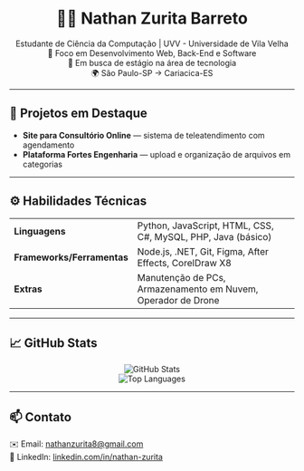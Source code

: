 <h1 align="center">👨‍💻 Nathan Zurita Barreto</h1>

<p align="center">
  Estudante de Ciência da Computação | UVV - Universidade de Vila Velha <br/>
  🧠 Foco em Desenvolvimento Web, Back-End e Software <br/>
  🚀 Em busca de estágio na área de tecnologia <br/>
  🌍 São Paulo-SP → Cariacica-ES
</p>

---

<h2>🧪 Projetos em Destaque</h2>

<ul>
  <li><strong>Site para Consultório Online</strong> — sistema de teleatendimento com agendamento</li>
  <li><strong>Plataforma Fortes Engenharia</strong> — upload e organização de arquivos em categorias</li>
</ul>

---

<h2>⚙️ Habilidades Técnicas</h2>

<table>
  <tr>
    <td><strong>Linguagens</strong></td>
    <td>Python, JavaScript, HTML, CSS, C#, MySQL, PHP, Java (básico)</td>
  </tr>
  <tr>
    <td><strong>Frameworks/Ferramentas</strong></td>
    <td>Node.js, .NET, Git, Figma, After Effects, CorelDraw X8</td>
  </tr>
  <tr>
    <td><strong>Extras</strong></td>
    <td>Manutenção de PCs, Armazenamento em Nuvem, Operador de Drone</td>
  </tr>
</table>

---

<h2>📈 GitHub Stats</h2>

<p align="center">
  <img src="https://github-readme-stats.vercel.app/api?username=Nathan-Zurita&show_icons=true&theme=radical" alt="GitHub Stats"/>
  <br/>
  <img src="https://github-readme-stats.vercel.app/api/top-langs/?username=Nathan-Zurita&layout=compact&theme=radical" alt="Top Languages"/>
</p>

---

<h2>📫 Contato</h2>

<p>
  ✉️ Email: <a href="mailto:nathanzurita8@gmail.com">nathanzurita8@gmail.com</a> <br/>
  🔗 LinkedIn: <a href="https://www.linkedin.com/in/nathan-zurita" target="_blank">linkedin.com/in/nathan-zurita</a>
</p>
